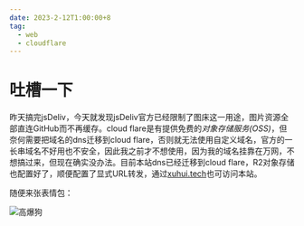 ```yaml
---
date: 2023-2-12T1:00:00+8
tag:
  - web
  - cloudflare
---
```

# 吐槽一下

昨天搞完jsDeliv，今天就发现jsDeliv官方已经限制了图床这一用途，图片资源全部直连GitHub而不再缓存。cloud flare是有提供免费的*对象存储服务(OSS)*，但奈何需要把域名的dns迁移到cloud flare，否则就无法使用自定义域名，官方的一长串域名不好用也不安全，因此我之前才不想使用，因为我的域名挂靠在万网，不想搞过来，但现在确实没办法。目前本站dns已经迁移到cloud flare，R2对象存储也配置好了，顺便配置了显式URL转发，通过[xuhui.tech](//xuhui.tech)也可访问本站。

随便来张表情包：

![高爆狗](https://oss.xuhui.tech/image/%E9%AB%98%E7%88%86%E7%8B%97.jpeg)
